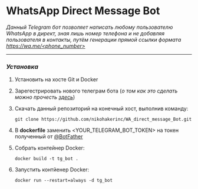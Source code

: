 # WhatsApp Direct Message Bot

*Данный Telegram бот позволяет написать любому пользователю WhatsApp в директ, зная лишь номер телефона и не добавляя пользователя в контакты, путём генерации прямой ссылки формата [https://wa.me/<phone_number>](https://wa.me/<phone_number>)*
***

### *Установка*

1. Установить на хосте Git и Docker
2. Зарегестрировать нового телеграм бота (*о том как это сделать можно прочесть [здесь](https://tlgrm.ru/docs/bots#botfather)*)
   
3. Скачать данный репозиторий на конечный хост, выполнив команду:
   ```shell
   git clone https://github.com/nikohakerinc/WA_direct_message_Bot.git
   
4. В __dockerfile__ заменить <YOUR_TELEGRAM_BOT_TOKEN> на токен полученный от [@BotFather](https://t.me/Botfather)
   
5. Собрать контейнер Docker:
   ```shell
   docker build -t tg_bot .
6. Запустить контйенер Docker:
   ```shell
   docker run --restart=always -d tg_bot